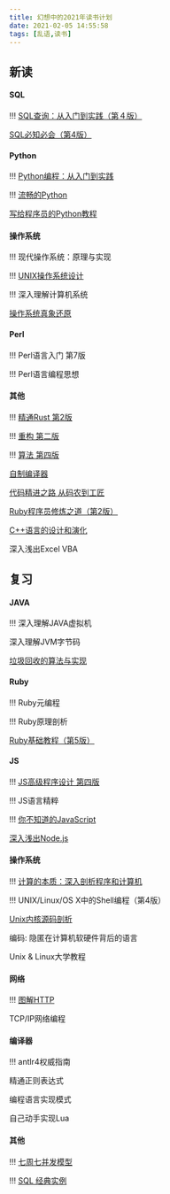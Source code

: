 ```yaml
---
title: 幻想中的2021年读书计划
date: 2021-02-05 14:55:58
tags: [乱语,读书]
---
```


## 新读

#### SQL
!!! [SQL查询：从入门到实践（第４版）](https://www.ituring.com.cn/book/2628)

[SQL必知必会（第4版）](https://www.ituring.com.cn/book/1102)

#### Python
!!! [Python编程：从入门到实践](https://www.ituring.com.cn/book/1861)

!!! [流畅的Python](https://www.ituring.com.cn/book/1564)

[写给程序员的Python教程](https://www.epubit.com/bookDetails?id=UB7209b099f1c00)

#### 操作系统
!!! 现代操作系统：原理与实现

!!! [UNIX操作系统设计](https://www.epubit.com/bookDetails?id=N11908)

!!! 深入理解计算机系统

[操作系统真象还原](https://www.epubit.com/bookDetails?id=N12685)

#### Perl
!!! Perl语言入门 第7版

!!! Perl语言编程思想

#### 其他
!!! [精通Rust 第2版](https://www.epubit.com/bookDetails?id=UB72639731c8b8e)

!!! [重构 第二版](https://www.epubit.com/bookDetails?id=N42830)

!!! [算法 第四版](https://www.ituring.com.cn/book/875)

[自制编译器](https://www.ituring.com.cn/book/1308)

[代码精进之路 从码农到工匠](https://www.epubit.com/bookDetails?id=UB6c9665253b5f4)

[Ruby程序员修炼之道（第2版）](https://www.epubit.com/bookDetails?id=N10718)

[C++语言的设计和演化](https://www.epubit.com/bookDetails?id=UB7227cc46b5b87)

深入浅出Excel VBA

## 复习

#### JAVA
!!! 深入理解JAVA虚拟机

深入理解JVM字节码

[垃圾回收的算法与实现](https://www.ituring.com.cn/book/1460)

#### Ruby
!!! Ruby元编程

!!! Ruby原理剖析

[Ruby基础教程（第5版）](https://www.ituring.com.cn/book/1843)

#### JS
!!! [JS高级程序设计 第四版](https://www.ituring.com.cn/book/2472)

!!! JS语言精粹

!!! [你不知道的JavaScript](https://www.ituring.com.cn/book/1488)

[深入浅出Node.js](https://www.ituring.com.cn/book/1290)

#### 操作系统
!!! [计算的本质：深入剖析程序和计算机](https://www.ituring.com.cn/book/1098)

!!! UNIX/Linux/OS X中的Shell编程（第4版）

[Unix内核源码剖析](https://www.ituring.com.cn/book/1165)

编码: 隐匿在计算机软硬件背后的语言

Unix & Linux大学教程

#### 网络
!!! [图解HTTP](https://www.ituring.com.cn/book/1229)

TCP/IP网络编程

#### 编译器
!!! antlr4权威指南

精通正则表达式

编程语言实现模式

自己动手实现Lua

#### 其他
!!! [七周七并发模型](https://www.ituring.com.cn/book/1649)

!!! [SQL 经典实例](https://www.ituring.com.cn/book/1691)
